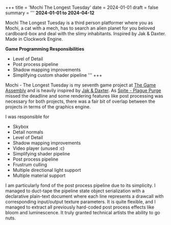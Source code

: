+++
title = 'Mochi The Longest Tuesday'
date = 2024-01-01
draft = false
summary = '''
**2024-01-01 to 2024-04-12**

Mochi The Longest Tuesday is a third person platformer where you as Mochi, a cat with a mech, has to search an alien planet for you beloved cardboard-box and deal with the slimy inhabitants. Inspired by Jak & Daxter. Made in Clockwork Engine.

**Game Programming Responsibilities**
  *  Level of Detail
  *  Post process pipeline
  *  Shadow mapping improvements
  *  Simplifying custom shader pipeline
'''
+++

Mochi - The Longest Tuesday is my seventh game project at [The Game Assembly](https://thegameassembly.com) and is 
heavily inspired by [Jak & Daxter](https://en.wikipedia.org/wiki/Jak_and_Daxter). As [Spite - Plague Purge](../spite-plague-purge/)
missed the deadline and some rendering features like post processing was necessary for both projects, there was a fair
bit of overlap between the projects in terms of the graphics engine.

I was responsible for
* Skybox
* Detail normals
* Level of Detail
* Shadow mapping improvements
* Video player (unused :c)
* Simplifying shader pipeline
* Post process pipeline
* Frustrum culling
* Multiple directional light support
* Multiple material support

I am particularly fond of the post process pipeline due to its simplicity. I managed to duct-tape the pipeline state object serialization
with a declarative plain-text document where each line represents a drawcall with corresponding input/output texture parameters. It is
quite flexible, and I managed to extract all previously hard-coded post process effects like bloom and luminescence. It truly granted
technical artists the ability to go nuts.